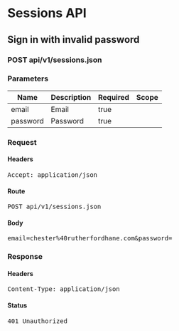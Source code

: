 # Sessions API

## Sign in with invalid password

### POST api/v1/sessions.json

### Parameters

| Name | Description | Required | Scope |
|------|-------------|----------|-------|
| email | Email | true |  |
| password | Password | true |  |

### Request

#### Headers

<pre>Accept: application/json</pre>

#### Route

<pre>POST api/v1/sessions.json</pre>

#### Body

<pre>email=chester%40rutherfordhane.com&password=</pre>

### Response

#### Headers

<pre>Content-Type: application/json</pre>

#### Status

<pre>401 Unauthorized</pre>

